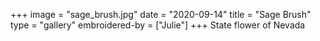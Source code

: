 +++
image = "sage_brush.jpg"
date = "2020-09-14"
title = "Sage Brush"
type = "gallery"
embroidered-by = ["Julie"]
+++
State flower of Nevada